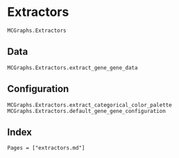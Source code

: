 # Extractors

```@docs
MCGraphs.Extractors
```

## Data

```@docs
MCGraphs.Extractors.extract_gene_gene_data
```

## Configuration

```@docs
MCGraphs.Extractors.extract_categorical_color_palette
MCGraphs.Extractors.default_gene_gene_configuration
```

## Index

```@index
Pages = ["extractors.md"]
```
